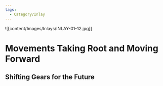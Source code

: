 ```yaml
---
tags:
  - Category/Inlay
---
```

![[content/Images/Inlays/INLAY-01-12.jpg]]
# Movements Taking Root and Moving Forward
## Shifting Gears for the Future
